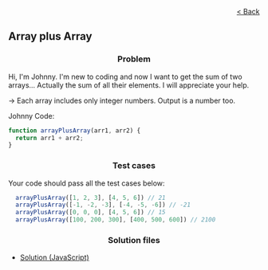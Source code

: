 <p align="right">
  <a href="../home.md">< Back</a>
</p>

<h2>Array plus Array</h2>

<h3 align="center">Problem</h3>

<p>Hi, I'm Johnny. I'm new to coding and now I want to get the sum of two arrays... Actually the sum of all their elements. I will appreciate your help.

→ Each array includes only integer numbers. Output is a number too.</p>

<p>Johnny Code:</p>

```js 
function arrayPlusArray(arr1, arr2) {
  return arr1 + arr2;
}
```

<h3 align="center">Test cases</h3>

<p>Your code should pass all the test cases below:</p>

```js
  arrayPlusArray([1, 2, 3], [4, 5, 6]) // 21
  arrayPlusArray([-1, -2, -3], [-4, -5, -6]) // -21 
  arrayPlusArray([0, 0, 0], [4, 5, 6]) // 15
  arrayPlusArray([100, 200, 300], [400, 500, 600]) // 2100 
```

<h3 align="center">Solution files</h3>

- [Solution (JavaScript)](./solution.js)